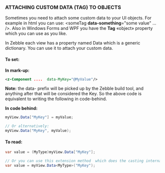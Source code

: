 ﻿
### ATTACHING CUSTOM DATA (TAG) TO OBJECTS

Sometimes you need to attach some custom data to your UI objects. For example in html you can use: <someTag **data-something**="some value" ... />. Also in Windows Forms and WPF you have the **Tag** «object» property which you can use as you like.

In Zebble each view has a property named Data which is a generic dictionary. You can use it to attach your custom data.

#### To set:

**In mark-up:**

```xml
<z-Component ....  data-MyKey="@MyValue"/>
```

**Note:** the data- prefix will be picked up by the Zebble build tool, and anything after that will be considered the Key. So the above code is equivalent to writing the following in code-behind.

**In code behind:**

```csharp
myView.Data["MyKey"] = myValue;

// Or alternatively:
myView.Data("MyKey", myValue);
```

#### To read:

```csharp
var value = (MyType)myView.Data["MyKey"];

// Or you can use this extension method  which does the casting internally:
var value = myView.Data<MyType>("MyKey");
```